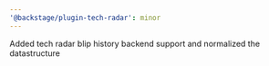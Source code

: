 ```yaml
---
'@backstage/plugin-tech-radar': minor
---
```


Added tech radar blip history backend support and normalized the datastructure
